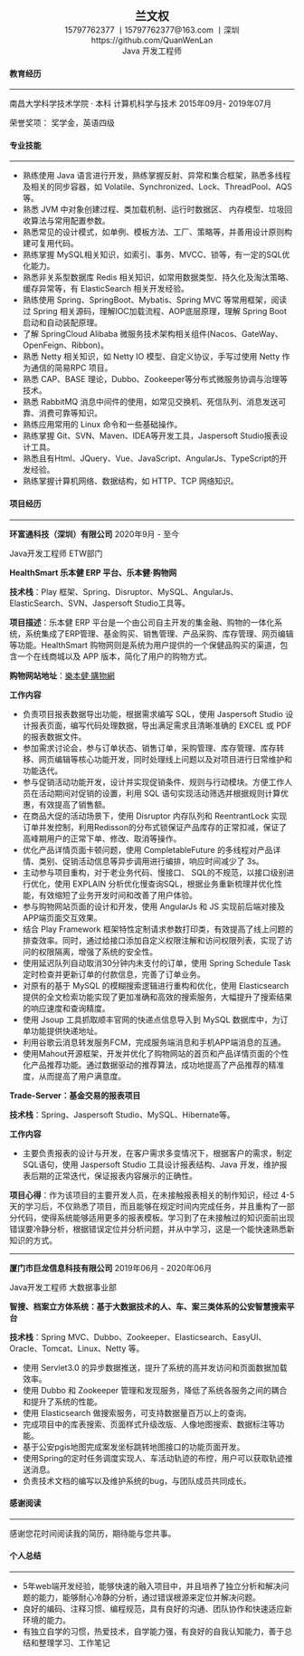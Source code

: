 <div align = "center" style="font-size:20px;font-weight:bold;">兰文权</div>
<div align = "center" >15797762377 丨15797762377@163.com 丨深圳 </div>
<div align = "center">https://github.com/QuanWenLan  </div>
<div align = "center">Java 开发工程师</div>

#### **教育经历**

---

南昌大学科学技术学院 · 本科   	计算机科学与技术														     				2015年09月- 2019年07月

荣誉奖项：  奖学金，英语四级

#### **专业技能**

***

- 熟练使用 Java 语言进行开发，熟练掌握反射、异常和集合框架，熟悉多线程及相关的同步容器，如 Volatile、Synchronized、Lock、ThreadPool、AQS等。
- 熟悉 JVM 中对象创建过程、类加载机制、运行时数据区、 内存模型、垃圾回收算法与常用配置参数。
- 熟悉常见的设计模式，如单例、模板方法、工厂、策略等，并善用设计原则构建可复用代码。
- 熟练掌握 MySQL相关知识，如索引、事务、MVCC、锁等，有一定的SQL优化能力。
- 熟悉非关系型数据库 Redis 相关知识，如常用数据类型、持久化及淘汰策略、缓存异常等，有 ElasticSearch 相关开发经验。
- 熟练使用 Spring、SpringBoot、Mybatis、Spring MVC 等常用框架，阅读过 Spring 相关源码，理解IOC加载流程、AOP底层原理，理解 Spring Boot 启动和自动装配原理。
- 了解 SpringCloud Alibaba 微服务技术架构相关组件(Nacos、GateWay、OpenFeign、Ribbon)。
- 熟悉 Netty 相关知识，如 Netty IO 模型、自定义协议，手写过使用 Netty 作为通信的简易RPC 项目。
- 熟悉 CAP、BASE 理论，Dubbo、Zookeeper等分布式微服务协调与治理等技术。 
- 熟悉 RabbitMQ 消息中间件的使用，如常见交换机、死信队列、消息发送可靠、消费可靠等知识。
- 熟练应用常用的 Linux 命令和一些基础操作。
- 熟练掌握 Git、SVN、Maven、IDEA等开发工具，Jaspersoft Studio报表设计工具。
- 熟悉且有Html、JQuery、Vue、JavaScript、AngularJs、TypeScript的开发经验。
- 熟练掌握计算机网络、数据结构，如 HTTP、TCP 网络知识。

#### 项目经历

---

**环富通科技（深圳）有限公司**  																										      				2020年9月 - 至今

Java开发工程师   ETW部门

**HealthSmart 乐本健 ERP 平台、乐本健·购物网**

**技术栈**：Play 框架、Spring、Disruptor、MySQL、AngularJs、ElasticSearch、SVN、Jaspersoft Studio工具等。

**项目描述**：乐本健 ERP 平台是一个由公司自主开发的集金融、购物的一体化系统，系统集成了ERP管理、基金购买、销售管理、产品采购、库存管理、网页编辑等功能。HealthSmart 购物网则是系统为用户提供的一个保健品购买的渠道，包含一个在线商城以及 APP 版本，简化了用户的购物方式。

**购物网站地址**：[樂本健·購物網](https://www.healthsmart.com.hk/hs-home/#!/link/home)

**工作内容**

- 负责项目报表数据导出功能，根据需求编写 SQL，使用 Jaspersoft Studio 设计报表页面，编写代码处理数据，导出满足需求且清晰准确的 EXCEL 或 PDF 的报表数据文件。
- 参加需求讨论会，参与订单状态、销售订单，采购管理、库存管理、库存转移、网页编辑等核心功能开发，同时处理线上问题以及对项目进行日常维护和功能迭代。
- 参与促销活动功能开发，设计并实现促销条件、规则与行动模块。方便工作人员在活动期间对促销的设置，利用 SQL 语句实现活动筛选并根据规则计算优惠，有效提高了销售额。
- 在商品大促的活动场景下，使用 Disruptor 内存队列和 ReentrantLock 实现订单并发控制，利用Redisson的分布式锁保证产品库存的正常扣减，保证了高峰期用户的正常下单、修改、取消等操作。
- 优化产品详情页面卡顿问题，使用 CompletableFuture 的多线程对产品详情、类别、促销活动信息等异步调用进行编排，响应时间减少了 3s。
- 主动参与项目重构，对于老业务代码、慢接口、 SQL的不规范，以接口级别进行优化，使用 EXPLAIN 分析优化慢查询SQL，根据业务重新梳理并优化性能，有效缩短了业务开发时间和改善了用户体验。
- 参与购物网站页面的设计和开发，使用 AngularJs 和 JS 实现前后端对接及APP端页面交互效果。
- 结合 Play Framework 框架特性定制请求参数打印类，有效提高了线上问题的排查效率。同时，通过给接口添加自定义权限注解和访问权限列表，实现了访问的权限隔离，增强了系统的安全性。
- 使用延迟队列自动取消30分钟内未支付的订单，使用 Spring Schedule Task 定时检查并更新订单的付款信息，完善了订单业务。
- 对原有的基于 MySQL 的模糊搜索逻辑进行重构和优化，使用 Elasticsearch 提供的全文检索功能实现了更加准确和高效的搜索服务，大幅提升了搜索结果的响应速度和查询精度。
- 使用 Jsoup 工具抓取顺丰官网的快递点信息导入到 MySQL 数据库中，为订单功能提供快递地址。
- 利用谷歌云消息转发服务FCM，完成服务端消息和手机APP端消息的互通。
- 使用Mahout开源框架，开发并优化了购物网站的首页和产品详情页面的个性化产品推荐功能。通过数据驱动的推荐算法，成功地提高了产品推荐的精准度，从而提高了用户满意度。

**Trade-Server：基金交易的报表项目**

**技术栈**：Spring、Jaspersoft Studio、MySQL、Hibernate等。

**工作内容**

- 主要负责报表的设计与开发，在客户需求多变情况下，根据客户的需求，制定SQL语句，使用 Jaspersoft Studio 工具设计报表结构、Java 开发，维护报表后期的正常迭代，保证报表内容展示的正确性。

**项目心得**：作为该项目的主要开发人员，在未接触报表相关的制作知识，经过 4-5 天的学习后，不仅熟悉了项目，而且能够在规定时间内完成任务，并且重构了一部分代码，使得系统能够适用更多的报表模板。学习到了在未接触过的知识面前出现错误要冷静分析，根据错误定位并分析问题，并从中学习，这是一个能快速熟悉新知识的方式。

***

**厦门市巨龙信息科技有限公司**																			   			      					2019年06月 - 2020年06月

Java开发工程师  大数据事业部 

**智搜、档案立方体系统：基于大数据技术的人、车、案三类体系的公安智慧搜索平台** 

**技术栈**：Spring MVC、Dubbo、Zookeeper、Elasticsearch、EasyUI、Oracle、Tomcat、Linux、Netty 等。

- 使用 Servlet3.0 的异步数据推送，提升了系统的高并发访问和页面数据加载效率。 
- 使用 Dubbo 和 Zookeeper 管理和发现服务，降低了系统各服务之间的耦合和提升了系统的性能。 
- 使用 Elasticsearch 做搜索服务，可支持数据量百万以上的查询。
- 完成项目中的库表搜索、页面样式升级改版、人像地图搜索、数据标注等功能。 
- 基于公安pgis地图完成案发坐标跳转地图接口的功能页面开发。
- 使用Spring的定时任务调度实现人、车活动轨迹的布控，用户可以获取轨迹推送消息。 
- 负责技术文档的编写以及维护系统的bug，与团队成员共同成长。

#### **感谢阅读**

---

感谢您花时间阅读我的简历，期待能与您共事。

#### 个人总结

***

- 5年web端开发经验，能够快速的融入项目中，并且培养了独立分析和解决问题的能力，能够耐心冷静的分析，通过错误根源来定位并解决问题。
- 良好的编码、注释习惯、编程规范，具有良好的沟通、团队协作和快速适应新环境的能力。
- 有独立自学的习惯，热爱技术，自学能力强，有良好的自我认知能力，善于总结和整理学习、工作笔记